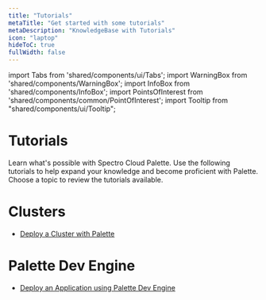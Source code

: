 ```yaml
---
title: "Tutorials"
metaTitle: "Get started with some tutorials"
metaDescription: "KnowledgeBase with Tutorials"
icon: "laptop"
hideToC: true
fullWidth: false
---
```


import Tabs from 'shared/components/ui/Tabs';
import WarningBox from 'shared/components/WarningBox';
import InfoBox from 'shared/components/InfoBox';
import PointsOfInterest from 'shared/components/common/PointOfInterest';
import Tooltip from "shared/components/ui/Tooltip";

# Tutorials

Learn what's possible with Spectro Cloud Palette. Use the following tutorials to help expand your knowledge and become proficient with Palette. Choose a topic to review the tutorials available.

# Clusters

- [Deploy a Cluster with Palette](knowledgebase/tutorials/deploy-k8s-cluster)

# Palette Dev Engine 
- [Deploy an Application using Palette Dev Engine](/knowledgebase/tutorials/deploy-app)




<br />

<br />
